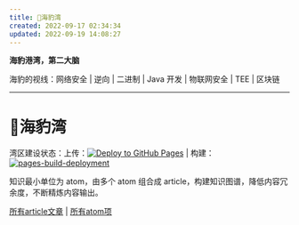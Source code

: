 ```yaml
---
title: 🦭海豹湾
created: 2022-09-17 02:34:34
updated: 2022-09-19 14:08:27
---
```


**海豹港湾，第二大脑**

海豹的视线：网络安全 | 逆向 | 二进制 | Java 开发 | 物联网安全 | TEE | 区块链

---

# 🦭海豹湾

湾区建设状态：上传：[![Deploy to GitHub Pages](https://github.com/mffseal/sealQuartz/actions/workflows/deploy.yaml/badge.svg)](https://github.com/mffseal/sealQuartz/actions/workflows/deploy.yaml) | 构建：[![pages-build-deployment](https://github.com/mffseal/sealQuartz/actions/workflows/pages/pages-build-deployment/badge.svg)](https://github.com/mffseal/sealQuartz/actions/workflows/pages/pages-build-deployment)

知识最小单位为 atom，由多个 atom 组合成 article，构建知识图谱，降低内容冗余度，不断精炼内容输出。

[所有article文章](https://harbor.mffseal.top/tags/article) | [所有atom项](https://harbor.mffseal.top/tags/atom)
